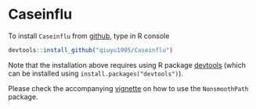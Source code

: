 # Caseinflu

To install `Caseinflu` from [github](http://github.com), type in R console
```R
devtools::install_github("qiuyu1995/Caseinflu")
```
Note that the installation above requires using R package [devtools](https://CRAN.R-project.org/package=devtools)
(which can be installed using `install.packages("devtools")`).

Please check the accompanying [vignette](https://github.com/qiuyu1995/NonsmoothPath/tree/master/vignettes/vignettes.pdf) on how to use the `NonsmoothPath` package.
